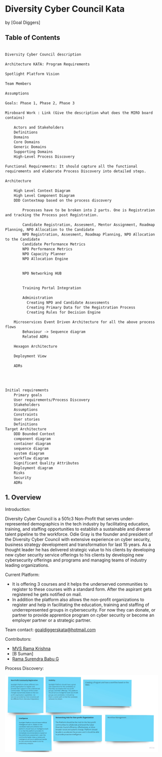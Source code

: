 # Diversity Cyber Council Kata

by [Goal Diggers]

## Table of Contents

```text

Diversity Cyber Council description

Architecture KATA: Program Requirements

Spotlight Platform Vision

Team Members

Assumptions

Goals: Phase 1, Phase 2, Phase 3

Miroboard Work : Link (Give the description what does the MIRO board contains)
	
	Actors and Stakeholders
	Definitions
	Domains
	Core Domains
	Generic Domains
	Supporting Domains
	High-Level Process Discovery

Functional Requirements: It should capture all the functional requirements and elaborate Process Discovery into detailed steps.

Architecture

	High Level Context Diagram	
	High Level Component Diagram	
	DDD Contextmap based on the process discovery
		
		Processes have to be broken into 2 parts. One is Registration and tracking the Process post Registration.
				
		Candidate Registration, Assesment, Mentor Assignment, Roadmap Planning, NPO Allocation to the Candidate
		NPO Registration, Assesment, Roadmap Planning, NPO Allocation to the Candidate
		Candidate Performance Metrics
		NPO Performance Metrics
		NPO Capacity Planner
		NPO Allocation Engine
		
		
		NPO Networking HUB	
		
		
		Training Portal Integration
		
		Administration
		  Creating NPO and Candidate Assessments
		  Creating Primary Data for the Registration Process
		  Creating Rules for Decision Engine
		  			
	Microservices Event Driven Architecture for all the above process flows
		Behaviour -> Sequence diagram
		Related ADRs
		
	Hexagon Architecture
	
	Deployment View
	
	ADRs
		



Initial requirements
	Primary goals
	User requirements/Process Discovery 	
	Stakeholders
	Assumptions
	Constraints
	User stories
	Definitions 
Target Architecture		
	DDD Bounded Context
	component diagram 
	container diagram
	sequence diagram
	system diagram
	workflow diagram	
	Significant Quality Attributes
	Deployment diagram	
	Risks
	Security
	ADRs
```

## 1. Overview

Introduction:

Diversity Cyber Council is a 501c3 Non-Profit that serves under-represented demographics in the tech industry by facilitating education, training, and staffing opportunities to establish a sustainable and diverse talent pipeline to the workforce. Odie Gray is the founder and president of the Diversity Cyber Council with extensive experience on cyber security, business strategy development and transformation for last 15 years. As a thought leader he has delivered strategic value to his clients by developing new cyber security service offerings to his clients by developing new cybersecurity offerings and programs and managing teams of industry leading organizations.

Current Platform:

* It is offering 3 courses and it helps the underserved communities to register to these courses with a standard form. After the aspirant gets registered he gets notified on mail. 
* In addition the platform also allows the non-profit organizations to register and help in facilitating the education, training and staffing of underrepresented groups in cybersecurity. For now they can donate, or partner to provide apprentice program on cyber security or become an employer partner or a strategic partner.

Team contact: [goaldiggerskata@hotmail.com](mailto:goaldiggerskata@hotmail.com)

Contributors:
* [MVS Rama Krishna](https://www.linkedin.com/in/mvs-ramakrishna-a3a57225/)
* [B Suman]
* [Rama Surendra Babu G](https://www.linkedin.com/in/rama-surendra-babu-g-985a1913/)


Process Discovery:

![Process Discovery](Images/processdiscovery.jpg)
